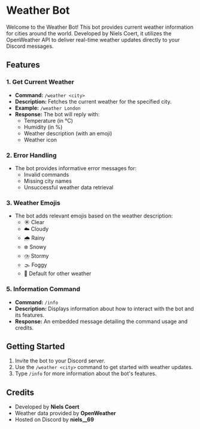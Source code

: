 # Weather Bot

Welcome to the Weather Bot! This bot provides current weather information for cities around the world. Developed by Niels Coert, it utilizes the OpenWeather API to deliver real-time weather updates directly to your Discord messages.

## Features

### 1. Get Current Weather
- **Command:** `/weather <city>`
- **Description:** Fetches the current weather for the specified city.
- **Example:** `/weather London`
- **Response:** The bot will reply with:
  - Temperature (in °C)
  - Humidity (in %)
  - Weather description (with an emoji)
  - Weather icon

### 2. Error Handling
- The bot provides informative error messages for:
  - Invalid commands
  - Missing city names
  - Unsuccessful weather data retrieval

### 3. Weather Emojis
- The bot adds relevant emojis based on the weather description:
  - ☀️ Clear
  - ☁️ Cloudy
  - 🌧️ Rainy
  - ❄️ Snowy
  - ⛈️ Stormy
  - 🌫️ Foggy
  - 🌈 Default for other weather

### 5. Information Command
- **Command:** `/info`
- **Description:** Displays information about how to interact with the bot and its features.
- **Response:** An embedded message detailing the command usage and credits.

## Getting Started

1. Invite the bot to your Discord server.
2. Use the `/weather <city>` command to get started with weather updates.
3. Type `/info` for more information about the bot's features.

## Credits
- Developed by **Niels Coert**
- Weather data provided by **OpenWeather**
- Hosted on Discord by **niels__69**

